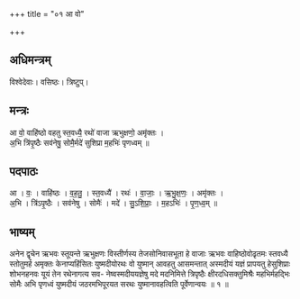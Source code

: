 +++
title = "०१ आ वो"

+++
## अधिमन्त्रम्
विश्वेदेवाः। वसिष्ठः। त्रिष्टुप्।

## मन्त्रः
आ वो॒ वाहि॑ष्ठो वहतु स्त॒वध्यै॒ रथो॑ वाजा ऋभुक्षणो॒ अमृ॑क्तः ।  
अ॒भि त्रि॑पृ॒ष्ठैः सव॑नेषु॒ सोमै॒र्मदे॑ सुशिप्रा म॒हभिः॑ पृणध्वम् ॥

## पदपाठः
आ । वः॒ । वाहि॑ष्ठः । व॒ह॒तु॒ । स्त॒वध्यै॑ । रथः॑ । वा॒जाः॒ । ऋ॒भु॒क्ष॒णः॒ । अमृ॑क्तः ।  
अ॒भि । त्रि॑ऽपृ॒ष्ठैः । सव॑नेषु । सोमैः॑ । मदे॑ । सु॒ऽशि॒प्राः॒ । म॒हऽभिः॑ । पृ॒ण॒ध्व॒म् ॥

## भाष्यम्
अनेन द्वृचेन ऋभवः स्तूयन्ते ऋभुक्षणः विस्तीर्णस्य तेजसोनिवासभूता हे वाजाः ऋभवः वाहिष्ठोवोढृतमः स्तवध्यै स्तोतुमर्ह अमृक्तः केनाप्यहिंसितः युष्मदीयोरथः वो युष्मान् आवहतु आसमन्तात् अस्मदीयं यज्ञं प्रापयतु हेसुशिप्राः शोभनहनवः यूयं तेन रथेनागत्य सव- नेष्वस्मदीययज्ञेषु मदे मदनिमित्ते त्रिपृष्ठैः क्षीरदधिसक्तुमिश्रैः महभिर्महद्भिः सोमैः अभि पृणध्वं युष्मदीयं जठरमभिपूरयत सरथः युष्मानावहत्विति पूर्वेणान्वयः ॥ १ ॥